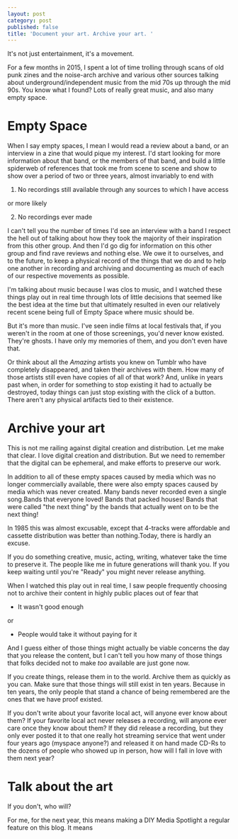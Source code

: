 ```yaml
---
layout: post
category: post
published: false
title: 'Document your art. Archive your art. '
---
```

It's not just entertainment, it's a movement. 

For a few months in 2015, I spent a lot of time trolling through scans of old punk zines and the noise-arch archive and various other sources talking about underground/independent music from the mid 70s up through the mid 90s. You know what I found? Lots of really great music, and also many empty space.

# Empty Space

When I say empty spaces, I mean I would read a review about a band, or an interview in a zine that would pique my interest. I'd start looking for more information about that band, or the members of that band, and build a little spiderweb of references that took me from scene to scene and show to show over a period of two or three years, almost invariably to end with 

1) No recordings still available through any sources to which I have access 

or more likely 

2) No recordings ever made

I can't tell you the number of times I'd see an interview with a band I respect the hell out of talking about how they took the majority of their inspiration from this other group. And then I'd go dig for information on this other group and find rave reviews and nothing else. We owe it to ourselves, and to the future, to keep a physical record of the things that we do and to help one another in recording and archiving and documenting as much of each of our respective movements as possible.

I'm talking about music because I was clos to music, and I watched these things play out in real time through lots of little decisions that seemed like the best idea at the time but that ultimately resulted in even our relatively recent scene being full of Empty Space where music should be. 

But it's more than music. I've seen indie films at local festivals that, if you weren't in the room at one of those screenings, you'd never know existed. They're ghosts. I have only my memories of them, and you don't even have that. 

Or think about all the *Amazing* artists you knew on Tumblr who have completely disappeared, and taken their archives with them. How many of those artists still even have copies of all of that work? And, unlike in years past when, in order for something to stop existing it had to actually be destroyed, today things can just stop existing with the click of a button. There aren't any physical artifacts tied to their existence.

# Archive your art 

This is not me railing against digital creation and distribution. Let me make that clear. I love digital creation and distribution. But we need to remember that the digital can be ephemeral, and make efforts to preserve our work.

In addition to all of these empty spaces caused by media which was no longer commercially available, there were also empty spaces caused by media which was never created. Many bands never recorded even a single song.Bands that everyone loved! Bands that packed houses! Bands that were called "the next thing"  by the bands that actually went on to be the next thing! 

In 1985 this was almost excusable, except that 4-tracks were affordable and cassette distribution was better than nothing.Today, there is hardly an excuse. 

If you do something creative, music, acting, writing, whatever take the time to preserve it. The people like me in future generations will thank you. If you keep waiting until you're "Ready" you might never release anything. 

When I watched this play out in real time, I saw people frequently choosing not to archive their content in highly public places out of fear that 

- It wasn't good enough 

or 

- People would take it without paying for it

And I guess either of those things might actually be viable concerns the day that you release the content, but I can't tell you how many of those things that folks decided not to make *too* available are just gone now.

If you create things, release them in to the world. Archive them as quickly as you can. Make sure that those things will still exist in ten years. Because in ten years, the only people that stand a chance of being remembered are the ones that we have proof existed. 

If you don't write about your favorite local act, will anyone ever know about them? If your favorite local act never releases a recording, will anyone ever care once they know about them? If they did release a recording, but they only ever posted it to that one really hot streaming service that went under four years ago (myspace anyone?) and released it on hand made CD-Rs to the dozens of people who showed up in person, how will I fall in love with them next year? 


# Talk about the art 

If you don't, who will?

For me, for the next year, this means making a DIY Media Spotlight a regular feature on this blog. It means 


